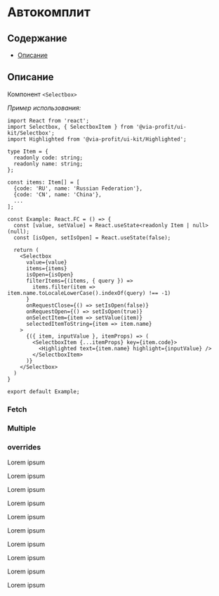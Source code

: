 # Автокомплит

## Содержание

- [Описание](#описание)

## Описание

Компонент `<Selectbox>`

_Пример использования:_

```tsx
import React from 'react';
import Selectbox, { SelectboxItem } from '@via-profit/ui-kit/Selectbox';
import Highlighted from '@via-profit/ui-kit/Highlighted';

type Item = {
  readonly code: string;
  readonly name: string;
};

const items: Item[] = [
  {code: 'RU', name: 'Russian Federation'},
  {code: 'CN', name: 'China'},
  ...
];

const Example: React.FC = () => {
  const [value, setValue] = React.useState<readonly Item | null>(null);
  const [isOpen, setIsOpen] = React.useState(false);

  return (
    <Selectbox
      value={value}
      items={items}
      isOpen={isOpen}
      filterItems={(items, { query }) =>
        items.filter(item => item.name.toLocaleLowerCase().indexOf(query) !== -1)
      }
      onRequestClose={() => setIsOpen(false)}
      onRequestOpen={() => setIsOpen(true)}
      onSelectItem={item => setValue(item)}
      selectedItemToString={item => item.name}
    >
      {({ item, inputValue }, itemProps) => (
        <SelectboxItem {...itemProps} key={item.code}>
          <Highlighted text={item.name} highlight={inputValue} />
        </SelectboxItem>
      )}
    </Selectbox>
  )
}

export default Example;
```

<ExampleSelectboxOverview />

### Fetch

<ExampleSelectboxFetch />

### Multiple

<ExampleSelectboxMultiple />

### overrides

Lorem ipsum

Lorem ipsum

Lorem ipsum

Lorem ipsum

Lorem ipsum

Lorem ipsum

Lorem ipsum

Lorem ipsum

Lorem ipsum

Lorem ipsum
